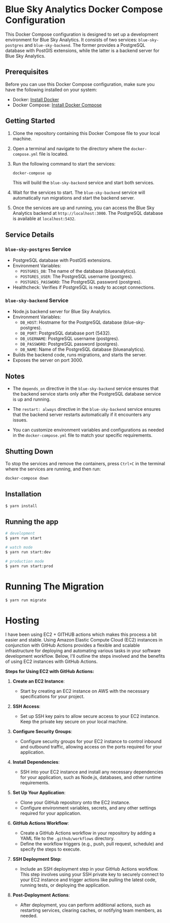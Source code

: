 # Blue Sky Analytics Docker Compose Configuration

This Docker Compose configuration is designed to set up a development environment for Blue Sky Analytics. It consists of two services: `blue-sky-postgres` and `blue-sky-backend`. The former provides a PostgreSQL database with PostGIS extensions, while the latter is a backend server for Blue Sky Analytics.

## Prerequisites

Before you can use this Docker Compose configuration, make sure you have the following installed on your system:

- Docker: [Install Docker](https://docs.docker.com/get-docker/)
- Docker Compose: [Install Docker Compose](https://docs.docker.com/compose/install/)

## Getting Started

1. Clone the repository containing this Docker Compose file to your local machine.

2. Open a terminal and navigate to the directory where the `docker-compose.yml` file is located.

3. Run the following command to start the services:

   ```bash
   docker-compose up
   ```

   This will build the `blue-sky-backend` service and start both services.

4. Wait for the services to start. The `blue-sky-backend` service will automatically run migrations and start the backend server.

5. Once the services are up and running, you can access the Blue Sky Analytics backend at `http://localhost:3000`. The PostgreSQL database is available at `localhost:5432`.

## Service Details

### `blue-sky-postgres` Service

- PostgreSQL database with PostGIS extensions.
- Environment Variables:
  - `POSTGRES_DB`: The name of the database (blueanalytics).
  - `POSTGRES_USER`: The PostgreSQL username (postgres).
  - `POSTGRES_PASSWORD`: The PostgreSQL password (postgres).
- Healthcheck: Verifies if PostgreSQL is ready to accept connections.

### `blue-sky-backend` Service

- Node.js backend server for Blue Sky Analytics.
- Environment Variables:
  - `DB_HOST`: Hostname for the PostgreSQL database (blue-sky-postgres).
  - `DB_PORT`: PostgreSQL database port (5432).
  - `DB_USERNAME`: PostgreSQL username (postgres).
  - `DB_PASSWORD`: PostgreSQL password (postgres).
  - `DB_NAME`: Name of the PostgreSQL database (blueanalytics).
- Builds the backend code, runs migrations, and starts the server.
- Exposes the server on port 3000.

## Notes

- The `depends_on` directive in the `blue-sky-backend` service ensures that the backend service starts only after the PostgreSQL database service is up and running.

- The `restart: always` directive in the `blue-sky-backend` service ensures that the backend server restarts automatically if it encounters any issues.

- You can customize environment variables and configurations as needed in the `docker-compose.yml` file to match your specific requirements.

## Shutting Down

To stop the services and remove the containers, press `Ctrl+C` in the terminal where the services are running, and then run:

```bash
docker-compose down
```

## Installation

```bash
$ yarn install
```

## Running the app

```bash
# development
$ yarn run start

# watch mode
$ yarn run start:dev

# production mode
$ yarn run start:prod
```

# Running The Migration

```bash
$ yarn run migrate
```

# Hosting

I have been using EC2 + GITHUB actions which makes this process a bit easier and stable. Using Amazon Elastic Compute Cloud (EC2) instances in conjunction with GitHub Actions provides a flexible and scalable infrastructure for deploying and automating various tasks in your software development workflow. Below, I'll outline the steps involved and the benefits of using EC2 instances with GitHub Actions.

**Steps for Using EC2 with GitHub Actions:**

1. **Create an EC2 Instance**:

   - Start by creating an EC2 instance on AWS with the necessary specifications for your project.

2. **SSH Access**:

   - Set up SSH key pairs to allow secure access to your EC2 instance. Keep the private key secure on your local machine.

3. **Configure Security Groups**:

   - Configure security groups for your EC2 instance to control inbound and outbound traffic, allowing access on the ports required for your application.

4. **Install Dependencies**:

   - SSH into your EC2 instance and install any necessary dependencies for your application, such as Node.js, databases, and other runtime requirements.

5. **Set Up Your Application**:

   - Clone your GitHub repository onto the EC2 instance.
   - Configure environment variables, secrets, and any other settings required for your application.

6. **GitHub Actions Workflow**:

   - Create a GitHub Actions workflow in your repository by adding a YAML file to the `.github/workflows` directory.
   - Define the workflow triggers (e.g., push, pull request, schedule) and specify the steps to execute.

7. **SSH Deployment Step**:

   - Include an SSH deployment step in your GitHub Actions workflow. This step involves using your SSH private key to securely connect to your EC2 instance and trigger actions like pulling the latest code, running tests, or deploying the application.

8. **Post-Deployment Actions**:
   - After deployment, you can perform additional actions, such as restarting services, clearing caches, or notifying team members, as needed.

